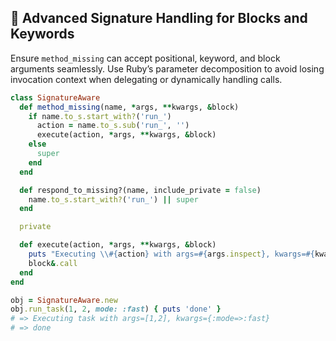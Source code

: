 ## 🧩 Advanced Signature Handling for Blocks and Keywords
Ensure `method_missing` can accept positional, keyword, and block arguments seamlessly. Use Ruby’s parameter decomposition to avoid losing invocation context when delegating or dynamically handling calls.

```ruby
class SignatureAware
  def method_missing(name, *args, **kwargs, &block)
    if name.to_s.start_with?('run_')
      action = name.to_s.sub('run_', '')
      execute(action, *args, **kwargs, &block)
    else
      super
    end
  end

  def respond_to_missing?(name, include_private = false)
    name.to_s.start_with?('run_') || super
  end

  private

  def execute(action, *args, **kwargs, &block)
    puts "Executing \\#{action} with args=#{args.inspect}, kwargs=#{kwargs.inspect}"
    block&.call
  end
end

obj = SignatureAware.new
obj.run_task(1, 2, mode: :fast) { puts 'done' }
# => Executing task with args=[1,2], kwargs={:mode=>:fast}
# => done
```